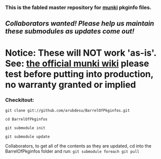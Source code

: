 ### This is the fabled master repository for [munki](http://munki.googlecode.com/ "The Munki on Google Code") pkginfo files.
## _Collaborators wanted! Please help us maintain these submodules as updates come out!_

# **Notice: These will NOT work 'as-is'. See: [the official munki wiki](http://code.google.com/p/munki/wiki/PkginfoFiles "The Munki Wiki on Google Code") please test before putting into production, no warranty granted or implied**

### Checkitout: 
`git clone git://github.com/arubdesu/BarrelOfPkginfos.git`

`cd BarrelOfPkginfos`

`git submodule init`

`git submodule update`

Collaborators, to get all of the contents as they are updated, cd into the BarrelOfPkginfos folder and run: `git submodule foreach git pull`